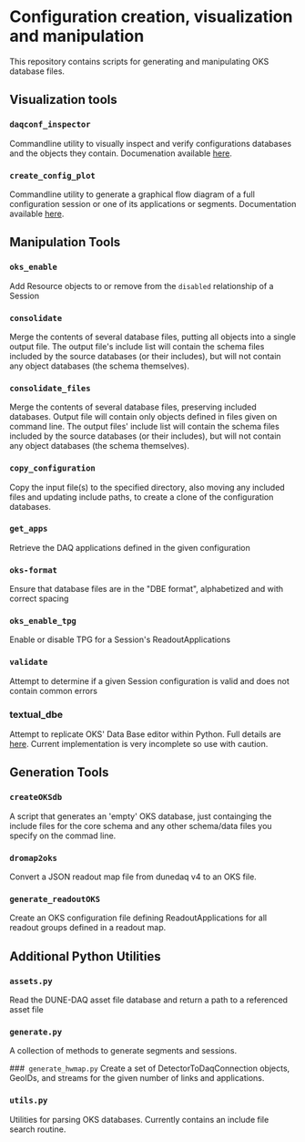 #  Configuration creation, visualization and manipulation
This repository contains scripts for generating and manipulating OKS database files.

## Visualization tools

### `daqconf_inspector`

Commandline utility to visually inspect and verify configurations databases and the objects they contain. Documenation available
[here](Inspector.md).

### `create_config_plot`

Commandline utility to generate a graphical flow diagram of a full configuration session or one of its applications or segments. Documentation available [here](ConfigPlotting.md).

## Manipulation Tools

### `oks_enable`
  Add Resource objects to or remove from the `disabled` relationship of a Session

### `consolidate`
  Merge the contents of several database files, putting all objects into a single output file. The output file's include list will contain the schema files included by the source databases (or their includes), but will not contain any object databases (the schema themselves).

### `consolidate_files`
  Merge the contents of several database files, preserving included databases. Output file will contain only objects defined in files given on command line. The output files' include list will contain the schema files included by the source databases (or their includes), but will not contain any object databases (the schema themselves).

### `copy_configuration`
  Copy the input file(s) to the specified directory, also moving any included files and updating include paths, to create a clone of the configuration databases.

### `get_apps`
  Retrieve the DAQ applications defined in the given configuration

### `oks-format`
  Ensure that database files are in the "DBE format", alphabetized and with correct spacing

### `oks_enable_tpg`
  Enable or disable TPG for a Session's ReadoutApplications

### `validate`
  Attempt to determine if a given Session configuration is valid and does not contain common errors


### textual_dbe
 Attempt to replicate OKS' Data Base editor within Python. Full details are [here](TextualDBE.md). Current implementation is very incomplete so use with caution.

## Generation Tools

### `createOKSdb`
   A script that generates an 'empty' OKS database, just containging
the include files for the core schema and any other schema/data files
you specify on the commad line.

### `dromap2oks`
  Convert a JSON readout map file from dunedaq v4 to an OKS file.

### `generate_readoutOKS`

  Create an OKS configuration file defining ReadoutApplications for
  all readout groups defined in a readout map.

## Additional Python Utilities

### `assets.py`
  Read the DUNE-DAQ asset file database and return a path to a referenced asset file

### `generate.py`
  A collection of methods to generate segments and sessions.

###` generate_hwmap.py`
  Create a set of DetectorToDaqConnection objects, GeoIDs, and streams for the given number of links and applications.

### `utils.py`
  Utilities for parsing OKS databases. Currently contains an include file search routine.

